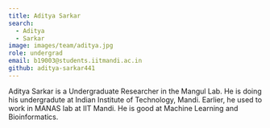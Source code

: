 ```yaml
---
title: Aditya Sarkar
search:
  - Aditya
  - Sarkar
image: images/team/aditya.jpg
role: undergrad
email: b19003@students.iitmandi.ac.in
github: aditya-sarkar441
---
```


Aditya Sarkar is a Undergraduate Researcher in the Mangul Lab. He is doing his undergradute at Indian Institute of Technology, Mandi. Earlier, he used to work in MANAS lab at IIT Mandi. He is good at Machine Learning and Bioinformatics.
